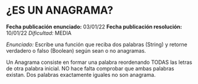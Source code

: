 # ¿ES UN ANAGRAMA?
**Fecha publicación enunciado:** 03/01/22
**Fecha publicación resolución:** 10/01/22
*Dificultad:* MEDIA

*Enunciado:* Escribe una función que reciba dos palabras (String) y retorne verdadero o falso (Boolean) según sean o no anagramas.

Un Anagrama consiste en formar una palabra reordenando TODAS las letras de otra palabra inicial.
NO hace falta comprobar que ambas palabras existan.
Dos palabras exactamente iguales no son anagrama.
